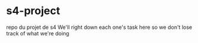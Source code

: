 # s4-project
 repo du projet de s4
We'll right down each one's task here so we don't lose track of what we're doing
